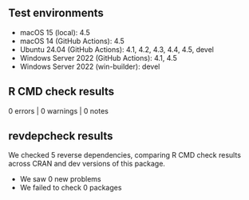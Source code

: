 ## Test environments

* macOS 15 (local): 4.5
* macOS 14 (GitHub Actions): 4.5
* Ubuntu 24.04 (GitHub Actions): 4.1, 4.2, 4.3, 4.4, 4.5, devel
* Windows Server 2022 (GitHub Actions): 4.1, 4.5
* Windows Server 2022 (win-builder): devel

## R CMD check results

0 errors | 0 warnings | 0 notes

## revdepcheck results

We checked 5 reverse dependencies, comparing R CMD check results across CRAN and dev versions of this package.

 * We saw 0 new problems
 * We failed to check 0 packages

